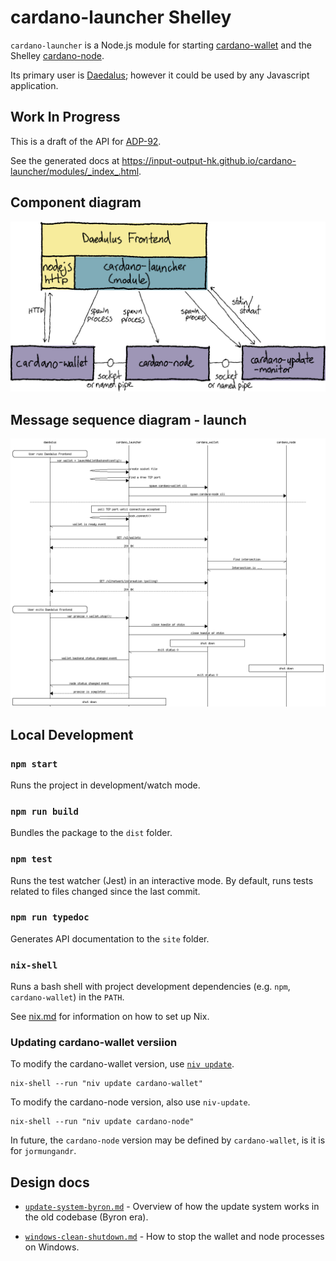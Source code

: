 # cardano-launcher Shelley

`cardano-launcher` is a Node.js module for starting
[cardano-wallet](https://github.com/input-output-hk/cardano-wallet)
and the Shelley
[cardano-node](https://github.com/input-output-hk/cardano-node).

Its primary user is
[Daedalus](https://github.com/input-output-hk/daedalus); however it
could be used by any Javascript application.


## Work In Progress

This is a draft of the API for [ADP-92](https://jira.iohk.io/browse/ADP-92).

See the generated docs at https://input-output-hk.github.io/cardano-launcher/modules/_index_.html.


## Component diagram

![Component diagram](./docs/component-diagram.svg)

## Message sequence diagram - launch

![Component diagram](./docs/launch.png)


## Local Development

### `npm start`

Runs the project in development/watch mode.

### `npm run build`

Bundles the package to the `dist` folder.

### `npm test`

Runs the test watcher (Jest) in an interactive mode.
By default, runs tests related to files changed since the last commit.

### `npm run typedoc`

Generates API documentation to the `site` folder.

### `nix-shell`

Runs a bash shell with project development dependencies (e.g. `npm`,
`cardano-wallet`) in the `PATH`.

See [nix.md](https://github.com/input-output-hk/iohk-nix/blob/master/docs/nix.md)
for information on how to set up Nix.

### Updating cardano-wallet versiion

To modify the cardano-wallet version, use [`niv update`](https://github.com/nmattia/niv#update).

    nix-shell --run "niv update cardano-wallet"

To modify the cardano-node version, also use `niv-update`.

    nix-shell --run "niv update cardano-node"

In future, the `cardano-node` version may be defined by
`cardano-wallet`, is it is for `jormungandr`.

## Design docs

 * [`update-system-byron.md`](./docs/update-system-byron.md) -
   Overview of how the update system works in the old codebase (Byron
   era).

 * [`windows-clean-shutdown.md`](./docs/windows-clean-shutdown.md) -
   How to stop the wallet and node processes on Windows.
